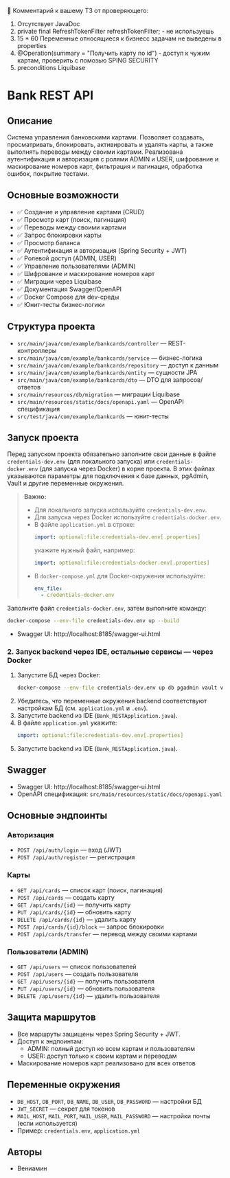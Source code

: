 📌 Комментарий к вашему ТЗ от проверяющего:
1. Отсутствует JavaDoc
2. private final RefreshTokenFilter refreshTokenFilter; - не используешь
3. 15 * 60 Переменные относящиеся к бизнесс задачам не выведены в properties
4. @Operation(summary = "Получить карту по id") - доступ к чужим картам, проверить с помозью  SPING SECURITY
5. preconditions Liquibase


# Bank REST API

## Описание
Система управления банковскими картами. Позволяет создавать, просматривать, блокировать, активировать и удалять карты, а также выполнять переводы между своими картами. Реализована аутентификация и авторизация с ролями ADMIN и USER, шифрование и маскирование номеров карт, фильтрация и пагинация, обработка ошибок, покрытие тестами.

## Основные возможности
- ✅ Создание и управление картами (CRUD)
- ✅ Просмотр карт (поиск, пагинация)
- ✅ Переводы между своими картами
- ✅ Запрос блокировки карты
- ✅ Просмотр баланса
- ✅ Аутентификация и авторизация (Spring Security + JWT)
- ✅ Ролевой доступ (ADMIN, USER)
- ✅ Управление пользователями (ADMIN)
- ✅ Шифрование и маскирование номеров карт
- ✅ Миграции через Liquibase
- ✅ Документация Swagger/OpenAPI
- ✅ Docker Compose для dev-среды
- ✅ Юнит-тесты бизнес-логики

## Структура проекта
- `src/main/java/com/example/bankcards/controller` — REST-контроллеры
- `src/main/java/com/example/bankcards/service` — бизнес-логика
- `src/main/java/com/example/bankcards/repository` — доступ к данным
- `src/main/java/com/example/bankcards/entity` — сущности JPA
- `src/main/java/com/example/bankcards/dto` — DTO для запросов/ответов
- `src/main/resources/db/migration` — миграции Liquibase
- `src/main/resources/static/docs/openapi.yaml` — OpenAPI спецификация
- `src/test/java/com/example/bankcards` — юнит-тесты

## Запуск проекта

Перед запуском проекта обязательно заполните свои данные в файле `credentials-dev.env` (для локального запуска) или `credentials-docker.env` (для запуска через Docker) в корне проекта. В этих файлах указываются параметры для подключения к базе данных, pgAdmin, Vault и другие переменные окружения.

> **Важно:**
> - Для локального запуска используйте `credentials-dev.env`.
> - Для запуска через Docker используйте `credentials-docker.env`.
> - В файле `application.yml` в строке:
>   ```yaml
>   import: optional:file:credentials-dev.env[.properties]
>   ```
>   укажите нужный файл, например:
>   ```yaml
>   import: optional:file:credentials-docker.env[.properties]
>   ```
> - В `docker-compose.yml` для Docker-окружения используйте:
>   ```yaml
>   env_file:
>     - credentials-docker.env
>   ```
Заполните файл `credentials-docker.env`, затем выполните команду:
```bash
docker-compose --env-file credentials-dev.env up --build
```
- Swagger UI: http://localhost:8185/swagger-ui.html

### 2. Запуск backend через IDE, остальные сервисы — через Docker
1. Запустите БД через Docker:
   ```bash
   docker-compose --env-file credentials-dev.env up db pgadmin vault vault-init
   ```
2. Убедитесь, что переменные окружения backend соответствуют настройкам БД (см. `application.yml` и `.env`).
3. Запустите backend из IDE (`Bank_RESTApplication.java`).
4. В файле `application.yml` укажите:
   ```yaml
   import: optional:file:credentials-dev.env[.properties]
   ```
5. Запустите backend из IDE (`Bank_RESTApplication.java`).

## Swagger
- Swagger UI: http://localhost:8185/swagger-ui.html
- OpenAPI спецификация: `src/main/resources/static/docs/openapi.yaml`

## Основные эндпоинты
### Авторизация
- `POST /api/auth/login` — вход (JWT)
- `POST /api/auth/register` — регистрация

### Карты
- `GET /api/cards` — список карт (поиск, пагинация)
- `POST /api/cards` — создать карту
- `GET /api/cards/{id}` — получить карту
- `PUT /api/cards/{id}` — обновить карту
- `DELETE /api/cards/{id}` — удалить карту
- `POST /api/cards/{id}/block` — запрос блокировки
- `POST /api/cards/transfer` — перевод между своими картами

### Пользователи (ADMIN)
- `GET /api/users` — список пользователей
- `POST /api/users` — создать пользователя
- `GET /api/users/{id}` — получить пользователя
- `PUT /api/users/{id}` — обновить пользователя
- `DELETE /api/users/{id}` — удалить пользователя

## Защита маршрутов
- Все маршруты защищены через Spring Security + JWT.
- Доступ к эндпоинтам:
    - ADMIN: полный доступ ко всем картам и пользователям
    - USER: доступ только к своим картам и переводам
- Маскирование номеров карт реализовано для всех ответов

## Переменные окружения
- `DB_HOST`, `DB_PORT`, `DB_NAME`, `DB_USER`, `DB_PASSWORD` — настройки БД
- `JWT_SECRET` — секрет для токенов
- `MAIL_HOST`, `MAIL_PORT`, `MAIL_USER`, `MAIL_PASSWORD` — настройки почты (если используется)
- Пример: `credentials.env`, `application.yml`

## Авторы
- Вениамин
